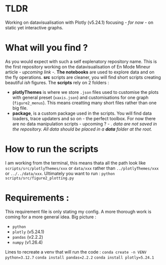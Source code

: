 # TLDR
Working on datavisualisation with Plotly (v5.24.1) focusing _- for now -_ on static yet interactive graphs.
# What will you find ?
As you would expect with such a self explenatory repository name. This is the first repository working on the datavisualisation of En Mode Mineur article _- upcoming link -_.
**The notebooks** are used to explore data and on the fly operations. **src** scripts are cleaner, you will find short scripts creating beautiful _ish_ figures. The **scripts** rely on 2 folders : 
- **plotlyThemes** is where we store `.json` files used to customise the plots with general preset (`xaxis.json`) and customisations for one graph (`figure2_menus`). This means creatting many short files rather than one big file. 
- **package**, is a custom package used in the scripts. You will find data loaders, trace updaters and so on - the perfect toolbox.
For now there are no data manipulation scripts - upcoming ? - .
_data are not saved in the repository. All data should be placed in a **data** folder at the root._

# How to run the scripts
I am working from the terminal, this means thata  all the path look like `scripts/src/plotlyThemes/xxx` or `data/xxx` rather than `../plotlyThemes/xxx` or `../../data/xxx`.
Ultimately you want to run : `python scripts/src/figure2_plotting.py`

# Requirements : 
This requirement file is only stating my config. A more thorough work is coming for a more general idea.
Big picture : 
- `python`
- `plotly` (v5.24.1)
- `pandas` (v2.2.2)
- `numpy` (v1.26.4)

Lines to recreate a venv that will run the code : 
`conda create -n VENV python=3.12.7`
`conda install pandas=2.2.2`
`conda install plotly=5.24.1`
